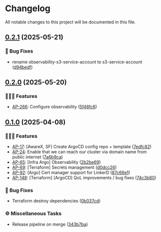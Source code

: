 # Changelog

All notable changes to this project will be documented in this file.

## [0.2.1](https://gitlab.ba.innovatrics.net/application-platform/argocd-infra/-/compare/0.2.0...0.2.1) (2025-05-21)

### 🐛 Bug Fixes

- rename observability-s3-service-account to s3-service-account ([d94bedf](https://gitlab.ba.innovatrics.net/application-platform/argocd-infra/commit/d94bedf07fa317fd3c39bbe626a4123388b6a58d))

## [0.2.0](https://gitlab.ba.innovatrics.net/application-platform/argocd-infra/-/compare/0.1.0...0.2.0) (2025-05-20)

### 🚀🚀🚀 Features

- [AP-266](https://innovatrics.atlassian.net/browse/AP-266): Configure observability ([5f48fc6](https://gitlab.ba.innovatrics.net/application-platform/argocd-infra/commit/5f48fc603448c1abdbed7de633ec2493b056821e))

## [0.1.0](https://gitlab.ba.innovatrics.net/application-platform/argocd-infra/-/compare/0.0.1...0.1.0) (2025-04-08)

### 🚀🚀🚀 Features

- [AP-17](https://innovatrics.atlassian.net/browse/AP-17): [AwareX, SF] Create ArgoCD config repo + template ([7edfc82](https://gitlab.ba.innovatrics.net/application-platform/argocd-infra/commit/7edfc82890dca6c42fd88cb851d57c68a6f25c74))
- [AP-24](https://innovatrics.atlassian.net/browse/AP-24): Enable that we can reach our cluster via domain name from public internet ([7a6b9ca](https://gitlab.ba.innovatrics.net/application-platform/argocd-infra/commit/7a6b9ca971e5b15721cd42af1f214c72e42aec05))
- [AP-65](https://innovatrics.atlassian.net/browse/AP-65): [Infra Argo] Observability ([2b2be69](https://gitlab.ba.innovatrics.net/application-platform/argocd-infra/commit/2b2be6981705b7ba8b49fdf3ff75aa92444363ba))
- [AP-69](https://innovatrics.atlassian.net/browse/AP-69): [Terraform] Secrets management ([d0dcc26](https://gitlab.ba.innovatrics.net/application-platform/argocd-infra/commit/d0dcc2671c1f17bceff87ea6b9f47005a667a584))
- [AP-92](https://innovatrics.atlassian.net/browse/AP-92): [Argo] Cert manager support for LinkerD ([87c66e1](https://gitlab.ba.innovatrics.net/application-platform/argocd-infra/commit/87c66e19ce89fbf420ee778ebd54ef8b7216dbc3))
- [AP-148](https://innovatrics.atlassian.net/browse/AP-148): [Terraform] [ArgoCD] QoL improvements / bug fixes ([74c3b80](https://gitlab.ba.innovatrics.net/application-platform/argocd-infra/commit/74c3b801e4350b1e8e2939ee5fe11f502fe400ed))

### 🐛 Bug Fixes

- Terraform destroy dependencies ([0b037cd](https://gitlab.ba.innovatrics.net/application-platform/argocd-infra/commit/0b037cdf89f9bee71516f0dfc198f9e9b5ae5d54))

### ⚙️ Miscellaneous Tasks

- Release pipeline on merge ([343b7ba](https://gitlab.ba.innovatrics.net/application-platform/argocd-infra/commit/343b7ba6f3a21c8bad92ef8de90309cc0eb0f8a3))

